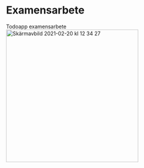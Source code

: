 # Examensarbete
Todoapp examensarbete
<img width="361" alt="Skärmavbild 2021-02-20 kl  12 34 27" src="https://user-images.githubusercontent.com/54171324/108594063-ff82d980-7377-11eb-895d-439826f5c989.png">
